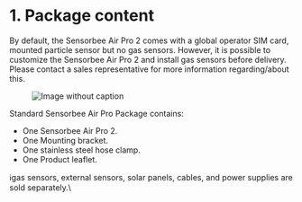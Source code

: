 # 1. Package content

By default, the Sensorbee Air Pro 2 comes with a global operator SIM card, mounted particle sensor but no gas sensors. However, it is possible to customize the Sensorbee Air Pro 2 and install gas sensors before delivery. Please contact a sales representative for more information regarding/about this.

<figure><img src="https://image-forwarder.notaku.so/aHR0cHM6Ly93d3cubm90aW9uLnNvL2ltYWdlL2h0dHBzJTNBJTJGJTJGcHJvZC1maWxlcy1zZWN1cmUuczMudXMtd2VzdC0yLmFtYXpvbmF3cy5jb20lMkY4YTlhZWQwNi1mODQ0LTRkZTQtYjk2Yi1jMTUyNjkzMWM1NTclMkY5ZWUxMWU3Zi02OTNmLTRhOTgtOTBiNS0xNDJiZThiYTZlYTYlMkZiYTIzYzUzNy0zMGU5LTRkM2ItYjM1OS00MTM1MGQxOGI2NDgucG5nP3RhYmxlPWJsb2NrJnNwYWNlSWQ9OGE5YWVkMDYtZjg0NC00ZGU0LWI5NmItYzE1MjY5MzFjNTU3JmlkPTZiODBhMjFiLTczYTAtNGYxMi1hZTdlLThkMGY4N2VmYmNmZSZjYWNoZT12MiZ3aWR0aD0xNDQw" alt="Image without caption"><figcaption></figcaption></figure>

Standard Sensorbee Air Pro Package contains:

* One Sensorbee Air Pro 2.
* One Mounting bracket.
* One stainless steel hose clamp.
* One Product leaflet.

ℹ️gas sensors, external sensors, solar panels, cables, and power supplies are sold separately.\
